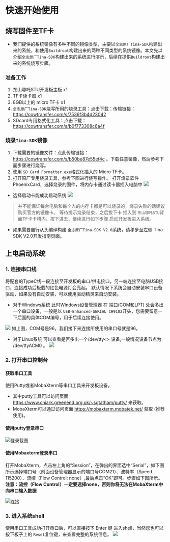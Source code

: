 # 快速开始使用
## 烧写固件至TF卡
* 我们提供的系统镜像有多种不同的镜像类型，主要以`全志原厂Tina-SDK`构建出来的系统，和使用`Buildroot`构建出来的两种不同类型的系统镜像。本文先以介绍`全志原厂Tina-SDK`构建出来的系统进行演示，后续在提供`Buildroot`构建出来的系统烧写步骤。
### 准备工作
1. 东山哪吒STU开发板主板 x1
2. TF卡读卡器  x1
3. 8GB以上的 micro TF卡 x1
4. `全志原厂Tina-SDK`烧写所用的烧录工具：点击下载：传输链接：https://cowtransfer.com/s/7536f3b4d23042
5. SDcard专用格式化工具：点击下载：https://cowtransfer.com/s/b0f773308c6a4f

### 烧录`Tina-SDK`镜像
1. 下载需要的镜像文件：点此传输链接：https://cowtransfer.com/s/b50be87e55ef4c 。下载任意镜像，然后参考下面步骤进行烧写。 
2. 使用 `SD Card Formatter.exe`格式化插入的 Micro TF卡。
3. 打开原厂专用烧录工具，参考下图进行烧写操作。
 打开烧录软件 PhoenixCard，选择烧录的固件，将内存卡通过读卡器插入电脑中
![](https://wiki.sipeed.com/hardware/zh/lichee/assets/RV/flash.png)

* 选择启动卡能成功启动系统
![](https://wiki.sipeed.com/hardware/zh/lichee/assets/RV/boot_cards.png)

> 并不能保证每台电脑和每个人的内存卡都是可以烧录的，烧录失败的话建议购买官方的镜像卡。
等待提示烧录结束，之后拔下卡 插入到 `东山哪吒STU`背面TF卡卡槽内，按下进去，继续进行如下步骤 启动开发板进入系统。

* 如果需要自行从头编译构建 `全志原厂Tina-SDK V2.0`系统，请移步至左侧 Tina-SDK V2.0开发指南页面。

## 上电启动系统
### 1. 连接串口线
将配套的TypeC线一段连接至开发板的串口/供电接口，另一端连接至电脑USB接口，连接成功后板载的红色电源灯会亮起。
默认情况下系统会自动安装串口设备驱动，如果没有自动安装，可以使用驱动精灵来自动安装。

* 对于Windows系统
此时Windows设备管理器 在 端口(COM和LPT) 处会多出一个串口设备，一般是以 `USB-Enhanced-SERIAL CH9102`开头，您需要留意一下后面的具体COM编号，用于后续连接使用。

![](https://cdn.jsdelivr.net/gh/codebug8/DongshanPi-Photos@master/QuickStart-01.png)
如上图，COM号是96，我们接下来连接所使用的串口号就是96。


* 对于Linux系统
可以查看是否多出一个/dev/tty<> 设备,一般情况设备节点为 /dev/ttyACM0  。
![](https://cdn.jsdelivr.net/gh/codebug8/DongshanPi-Photos@master/QuickStart-02.png)

### 2. 打开串口控制台
#### 获取串口工具
使用Putty或者MobaXterm等串口工具来开发板设备。

* 其中putty工具可以访问页面  https://www.chiark.greenend.org.uk/~sgtatham/putty/  来获取。
* MobaXterm可以通过访问页面 https://mobaxterm.mobatek.net/ 获取 (推荐使用)。


#### 使用putty登录串口
![登录截图](https://cdn.jsdelivr.net/gh/codebug8/DongshanPi-Photos@master/QuickStart-04.png)

#### 使用Mobaxterm登录串口
打开MobaXterm，点击左上角的“Session”，在弹出的界面选中“Serial”，如下图所示选择端口号（前面设备管理器显示的端口号COM21）、波特率（Speed 115200）、流控（Flow Control: none）,最后点击“OK”即可。步骤如下图所示。
**注意：流控（Flow Control）一定要选择none，否则你将无法在MobaXterm中向串口输入数据**

![连接](https://cdn.jsdelivr.net/gh/codebug8/DongshanPi-Photos@master/QuickStart-05.png)

### 3. 进入系统shell
使用串口工具成功打开串口后，可以直接按下 Enter 键 进入shell，当然您也可以按下板子上的 `Reset`复位键，来查看完整的系统信息。
![](https://cdn.jsdelivr.net/gh/codebug8/DongshanPi-Photos@master/QuickStart-06.png)
